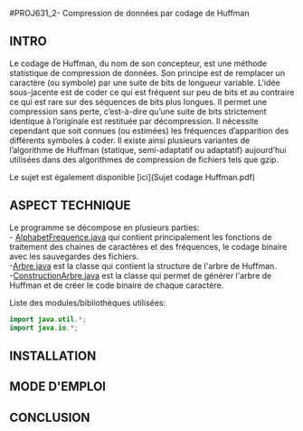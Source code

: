 #PROJ631_2- Compression de données par codage de Huffman

## INTRO
Le codage de Huffman, du nom de son concepteur, est une méthode statistique de compression de
données. Son principe est de remplacer un caractère (ou symbole) par une suite de bits de longueur
variable. L'idée sous-jacente est de coder ce qui est fréquent sur peu de bits et au contraire ce qui est
rare sur des séquences de bits plus longues. Il permet une compression sans perte, c’est-à-dire qu’une
suite de bits strictement identique à l’originale est restituée par décompression. Il nécessite cependant
que soit connues (ou estimées) les fréquences d’apparition des différents symboles à coder. Il existe
ainsi plusieurs variantes de l’algorithme de Huffman (statique, semi-adaptatif ou adaptatif)
aujourd’hui utilisées dans des algorithmes de compression de fichiers tels que gzip.

Le sujet est également disponible [ici](Sujet codage Huffman.pdf)

## ASPECT TECHNIQUE
Le programme se décompose en plusieurs parties:   
    - [AlphabetFrequence.java](java\java_1\AlphabetFrequence.java) qui contient principalement les fonctions 
    de traitement des chaines de caractères et des fréquences, le codage binaire avec les sauvegardes des fichiers.  
    -[Arbre.java](java\java_1\Arbre.java) est la classe qui contient la structure de l'arbre de Huffman.  
    -[ConstructionArbre.java](java\java_1\ConstructionArbre.java) est la classe qui permet de générer l'arbre de Huffman et de créer le code binaire de chaque caractère.  

    
Liste des modules/bibliothèques utilisées:
```java
import java.util.*;
import java.io.*;
```

## INSTALLATION



## MODE D'EMPLOI


## CONCLUSION
